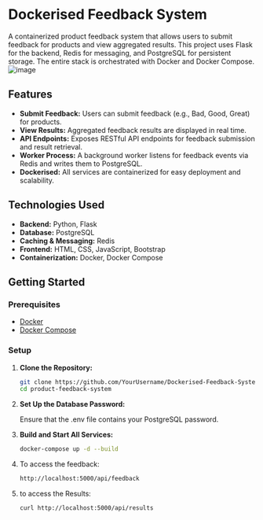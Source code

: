 # Dockerised Feedback System

A containerized product feedback system that allows users to submit feedback for products and view aggregated results. This project uses Flask for the backend, Redis for messaging, and PostgreSQL for persistent storage. The entire stack is orchestrated with Docker and Docker Compose.
![image](https://github.com/user-attachments/assets/955ed20c-f927-4d17-b04b-fec9a5e72d62)

## Features

- **Submit Feedback:** Users can submit feedback (e.g., Bad, Good, Great) for products.
- **View Results:** Aggregated feedback results are displayed in real time.
- **API Endpoints:** Exposes RESTful API endpoints for feedback submission and result retrieval.
- **Worker Process:** A background worker listens for feedback events via Redis and writes them to PostgreSQL.
- **Dockerised:** All services are containerized for easy deployment and scalability.

## Technologies Used

- **Backend:** Python, Flask
- **Database:** PostgreSQL
- **Caching & Messaging:** Redis
- **Frontend:** HTML, CSS, JavaScript, Bootstrap
- **Containerization:** Docker, Docker Compose

## Getting Started

### Prerequisites

- [Docker](https://docs.docker.com/get-docker/)
- [Docker Compose](https://docs.docker.com/compose/install/)

### Setup

1. **Clone the Repository:**

   ```bash
   git clone https://github.com/YourUsername/Dockerised-Feedback-System.git
   cd product-feedback-system
   
2. **Set Up the Database Password:**

   Ensure that the .env file contains your PostgreSQL password. 

3. **Build and Start All Services:**
   ```bash
   docker-compose up -d --build

4. To access the feedback:
   
   ```bash
   http://localhost:5000/api/feedback

5. to access the Results:
   ```bash
   curl http://localhost:5000/api/results
